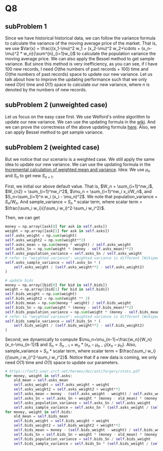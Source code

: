 # Q8
## subProblem 1
Since we have historical historical data, we can follow the variance formula to calculate the variance of the moving average price of the market.
That is, we use $Var(x) = \frac{(x_1-\mu)^2 w_1 + (x_2-\mu)^2 w_2+\cdots + (x_n-\mu)^2 * w_n}{\sum^{n}_{i=1}w_i}$ to calculate the population variance the moving average price.
We can also apply the Bessel method to get sample variance.
But since this method is very inefficiency, as you can see, if I have 100 new records, I need $O(\text{the numbers of past records + 100})$ time and $O(\text{the numbers of past records})$ space to update our new variance.
Let us talk about how to improve the updating performance such that we only need $O(n)$ time and $O(1)$ space to calculate our new variance, where $n$ is denoted by the numbers of new records.

## subProblem 2 (unweighted case)
Let us focus on the easy case first.
We use Welford's online algorithm to update our new variance.
We can use the updating formula in the [wiki](https://en.wikipedia.org/wiki/Algorithms_for_calculating_variance).
And we can prove the correctness of the above updating formula [here](https://changyaochen.github.io/welford/#numerical-stability).
Also, we can apply Bessel method to get sample variance.

## subProblem 2 (weighted case)
But we notice that our scenario is a weighted case.
We still apply the same idea to update our new variance.
We can use the updating formula in the [Incremental calculation of weighted mean and variance](https://fanf2.user.srcf.net/hermes/doc/antiforgery/stats.pdf).
Idea: We use $\mu_n$ and $S_n$ to get new $S_{n+1}$.


First, we initial our above default value.
That is, $W_n = \sum_{i=1}^nw_i$, $W_{n2} = \sum_{i=1}^nw_i^2$, $\mu_n = \sum_{i=1}^nw_i x_i/W_n$, and $S_n=\sum_{i=1}^n w_i (x_i - \mu_n)^2$.
We note that population_variance = $S_n / W_n$.
And sample_variance = $S_n$ * scalar term, where scalar term = $\frac{\sum_i w_i}{(\sum_i w_i)^2-\sum_i w_i^2}$.

Then, we can get
```python
money = np.array([ask[0] for ask in self.asks])
weight = np.array([ask[1] for ask in self.asks])
self.asks_weight = np.sum(weight)
self.asks_weight2 = np.sum(weight**2)
self.asks_mean = np.sum(money * weight) / self.asks_weight
self.asks_Sn = np.sum(weight * (money - self.asks_mean)**2)
self.asks_population_variance = self.asks_Sn / self.asks_weight
# refer to "weighted variance": weighted variance is different [Wikipedia]:
self.asks_sample_variance = self.asks_Sn * (
    self.asks_weight / (self.asks_weight**2 - self.asks_weight2)
)

# update bids
money = np.array([bid[0] for bid in self.bids])
weight = np.array([bid[1] for bid in self.bids])
self.bids_weight = np.sum(weight)
self.bids_weight2 = np.sum(weight ** 2)
self.bids_mean = np.sum(money * weight) / self.bids_weight
self.bids_Sn = np.sum(weight * (money - self.bids_mean)**2)
self.bids_population_variance = np.sum(weight * (money - self.bids_mean)**2) / self.bids_weight
# refer to "weighted variance": weighted variance is different [Wikipedia]:
self.bids_sample_variance = self.bids_Sn * (
    self.bids_weight / (self.bids_weight**2 - self.bids_weight2)
)
```

Second, we dynamically to compute $\mu_n=\mu_{n-1}+\frac{w_n}{W_n}(x_n-\mu_{n-1})$ and $S_n = S_{n-1} + w_n * (x_n - \mu_{n-1})(x_n - \mu_{n})$.
Also, sample_variance = $S_n$ * scalar term, where scalar term = $\frac{\sum_i w_i}{(\sum_i w_i)^2-\sum_i w_i^2}$.
Notice that if a new data is coming, we only need $O(1)$ time and $O(1)$ space to update our parameters.

```python
# https://fanf2.user.srcf.net/hermes/doc/antiforgery/stats.pdf
for money, weight in self.asks:
    old_mean = self.asks_mean
    self.asks_weight = self.asks_weight + weight
    self.asks_weight2 = self.asks_weight2 + weight**2
    self.asks_mean = money - (self.asks_weight - weight) / self.asks_weight * (money - self.asks_mean)
    self.asks_Sn = self.asks_Sn + weight * (money - old_mean) * (money - self.asks_mean)
    self.asks_population_variance = self.asks_Sn / self.asks_weight
    self.asks_sample_variance = self.asks_Sn * (self.asks_weight / (self.asks_weight**2 - self.asks_weight2))
for money, weight in self.bids:
    old_mean = self.bids_mean
    self.bids_weight = self.bids_weight + weight
    self.bids_weight2 = self.bids_weight2 + weight**2
    self.bids_mean = money - (self.bids_weight - weight) / self.bids_weight * (money - self.bids_mean)
    self.bids_Sn = self.bids_Sn + weight * (money - old_mean) * (money - self.bids_mean)
    self.bids_population_variance = self.bids_Sn / self.bids_weight
    self.bids_sample_variance = self.bids_Sn * (self.bids_weight / (self.bids_weight**2 - self.bids_weight2))
```
